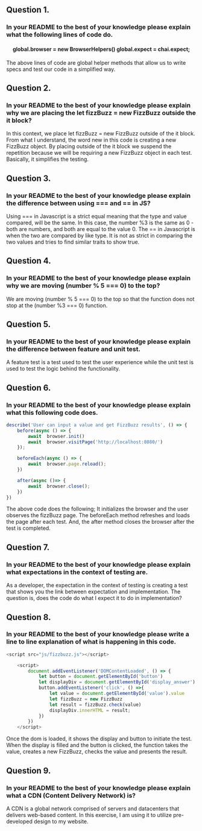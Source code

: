 <h2>Question 1.</h2> 
<h3>In your README to the best of your knowledge please explain what the following lines of code do.</h3>

<h4><center>global.browser = new BrowserHelpers()
global.expect = chai.expect;</center></h4>

The above lines of code are global helper methods that allow us to write specs and test our code in a simplified way.

<h2>Question 2.</h2>  
<h3>In your README to the best of your knowledge please explain why we are placing the let fizzBuzz = new FizzBuzz outside the it block?</h3>

In this context, we place let fizzBuzz = new FizzBuzz outside of the it block. From what I understand, the word new in this code is creating a new FizzBuzz object. By placing outside of the it block we suspend the repetition because we will be requiring a new FizzBuzz object in each test. Basically, it simplifies the testing.

<h2>Question 3.</h2>
<h3>In your README to the best of your knowledge please explain the difference between using === and == in JS?</h3>

Using === in Javascript is a strict equal meaning that the type and value compared, will be the same. In this case, the number %3 is the same as 0 - both are numbers, and both are equal to the value 0. The == in Javascript is when the two are compared by like type. It is not as strict in comparing the two values and tries to find similar traits to show true.

<h2>Question 4.</h2>
<h3>In your README to the best of your knowledge please explain why we are moving (number % 5 === 0) to the top?</h3>

We are moving (number % 5 === 0) to the top so that the function does not stop at the (number %3 === 0) function.

<h2>Question 5.</h2>
<h3>In your README to the best of your knowledge please explain the difference between feature and unit test.</h3>

A feature test is a test used to test the user experience while the unit test is used to test the logic behind the functionality.

<h2>Question 6.</h2> 
<h3>In your README to the best of your knowledge please explain what this following code does.</h3>

```js
describe('User can input a value and get FizzBuzz results', () => {
    before(async () => {
        await  browser.init()
        await  browser.visitPage('http://localhost:8080/')
    });

    beforeEach(async () => {
        await  browser.page.reload();
    })

    after(async ()=> {
        await  browser.close();
    })
})
```
The above code does the following;
It initializes the browser and the user observes the fizzBuzz page. The beforeEach method refreshes and loads the page after each test. And, the after method closes the browser after the test is completed.

<h2>Question 7.</h2>  
<h3>In your README to the best of your knowledge please explain what expectations in the context of testing are.</h3>

As a developer, the expectation in the context of testing is creating a test that shows you the link between expectation and implementation. The question is, does the code do what I expect it to do in implementation?

<h2>Question 8.</h2>  
<h3>In your README to the best of your knowledge please write a line to line explanation of what is happening in this code.</h3>

```js
<script src="js/fizzbuzz.js"></script>

    <script>
        document.addEventListener('DOMContentLoaded', () => {
            let button = document.getElementById('button')
            let displayDiv = document.getElementById('display_answer')
            button.addEventListener('click', () =>{
                let value = document.getElementById('value').value
                let fizzBuzz = new FizzBuzz
                let result = fizzBuzz.check(value)
                displayDiv.innerHTML = result;
            })
        })
    </script>
```

Once the dom is loaded, it shows the display and button to initiate the test. When the display is filled and the button is clicked, the function takes the value, creates a new FizzBuzz, checks the value and presents the result.

<h2>Question 9.</h2>  
<h3>In your README to the best of your knowledge please explain what a CDN (Content Delivery Network) is?</h3>

A CDN is a global network comprised of servers and datacenters that delivers web-based content. In this exercise, I am using it to utilize pre-developed design to my website.